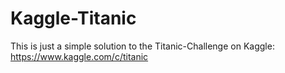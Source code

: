 # Kaggle-Titanic
This is just a simple solution to the Titanic-Challenge on Kaggle:
https://www.kaggle.com/c/titanic
